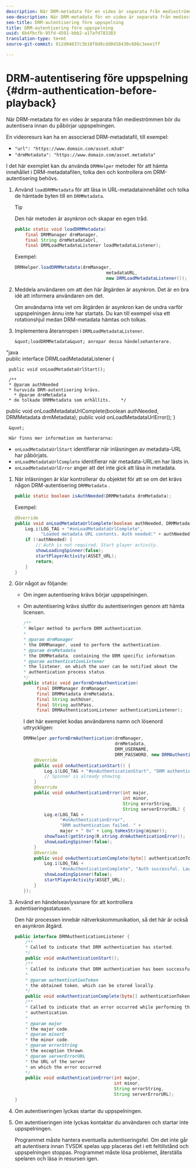 ```yaml
---
description: När DRM-metadata för en video är separata från medieströmmen bör du autentisera innan du påbörjar uppspelningen.
seo-description: När DRM-metadata för en video är separata från medieströmmen bör du autentisera innan du påbörjar uppspelningen.
seo-title: DRM-autentisering före uppspelning
title: DRM-autentisering före uppspelning
uuid: 6b4fbcfb-95fd-4591-bbb2-a17afd783383
translation-type: tm+mt
source-git-commit: 812d04037c3b18f8d8cdd0d18430c686c3eee1ff

---
```



# DRM-autentisering före uppspelning {#drm-authentication-before-playback}

När DRM-metadata för en video är separata från medieströmmen bör du autentisera innan du påbörjar uppspelningen.

En videoresurs kan ha en associerad DRM-metadatafil, till exempel:

* `"url": "https://www.domain.com/asset.m3u8"`
* `"drmMetadata": "https://www.domain.com/asset.metadata"`

I det här exemplet kan du använda `DRMHelper` metoder för att hämta innehållet i DRM-metadatafilen, tolka den och kontrollera om DRM-autentisering behövs.

1. Använd `loadDRMMetadata` för att läsa in URL-metadatainnehållet och tolka de hämtade byten till en `DRMMetadata`.

   >[!TIP]
   >
   >Den här metoden är asynkron och skapar en egen tråd.

   ```java
   public static void loadDRMMetadata( 
       final DRMManager drmManager, 
       final String drmMetadataUrl,  
       final DRMLoadMetadataListener loadMetadataListener); 
   ```

   Exempel:

   ```java
   DRMHelper.loadDRMMetadata(drmManager,  
                                      metadataURL,  
                                      new DRMLoadMetadataListener());
   ```

1. Meddela användaren om att den här åtgärden är asynkron. Det är en bra idé att informera användaren om det.

   Om användarna inte vet om åtgärden är asynkron kan de undra varför uppspelningen ännu inte har startats. Du kan till exempel visa ett rotationshjul medan DRM-metadata hämtas och tolkas.

1. Implementera återanropen i `DRMLoadMetadataListener`.

       &quot;loadDRMMetadata&quot; anropar dessa händelsehanterare.
       
 &quot;java     
 public interface DRMLoadMetadataListener {     
     
     public void onLoadMetadataUrlStart();
       
     /**
     * @param authNeeded
     * huruvida DRM-autentisering krävs.
       * @param drmMetadata
     * de tolkade DRMMetadata som erhållits.    */
 public     void onLoadMetadataUrlComplete(boolean authNeeded, DRMMetadata drmMetadata);
   public     void onLoadMetadataUrlError();
       }
     
     &quot;
     
     Här finns mer information om hanterarna:
   
   * `onLoadMetadataUrlStart` identifierar när inläsningen av metadata-URL har påbörjats.
   * `onLoadMetadataUrlComplete` identifierar när metadata-URL:en har lästs in.
   * `onLoadMetadataUrlError` anger att det inte gick att läsa in metadata.

1. När inläsningen är klar kontrollerar du objektet för att se om det krävs någon DRM-autentisering `DRMMetadata` .

   ```java
   public static boolean isAuthNeeded(DRMMetadata drmMetadata);
   ```

   Exempel:

   ```java
   @Override 
   public void onLoadMetadataUrlComplete(boolean authNeeded, DRMMetadata drmMetadata) {  
       Log.i(LOG_TAG + "#onLoadMetadataUrlComplete",  
             "Loaded metadata URL contents. Auth needed:" + authNeeded + "."); 
       if (!authNeeded) { 
           // Auth is not required. Start player activity.     
           showLoadingSpinner(false);     
           startPlayerActivity(ASSET_URL); 
           return; 
       } 
   } 
   ```

1. Gör något av följande:

   * Om ingen autentisering krävs börjar uppspelningen.
   * Om autentisering krävs slutför du autentiseringen genom att hämta licensen.

      ```java
      /** 
      * Helper method to perform DRM authentication. 
      * 
      * @param drmManager 
      * the DRMManager, used to perform the authentication. 
      * @param drmMetadata 
      * the DRMMetadata, containing the DRM specific information. 
      * @param authenticationListener 
      * the listener, on which the user can be notified about the 
      * authentication process status. 
      */ 
      public static void performDrmAuthentication( 
           final DRMManager drmManager,  
           final DRMMetadata drmMetadata, 
           final String authUser,  
           final String authPass,  
           final DRMAuthenticationListener authenticationListener);
      ```

      I det här exemplet kodas användarens namn och lösenord uttryckligen:

      ```java
      DRMHelper.performDrmAuthentication(drmManager,  
                                         drmMetadata,  
                                         DRM_USERNAME,  
                                         DRM_PASSWORD, new DRMAuthenticationListener() { 
          @Override 
          public void onAuthenticationStart() { 
              Log.i(LOG_TAG + "#onAuthenticationStart", "DRM authentication started."); 
              // Spinner is already showing. 
          } 
          @Override 
          public void onAuthenticationError(int major,  
                                            int minor,  
                                            String errorString,  
                                            String serverErrorURL) { 
              Log.e(LOG_TAG +  
                    "#onAuthenticationError",  
                    "DRM authentication failed. " +  
                    major + " 0x" + Long.toHexString(minor)); 
              showToast(getString(R.string.drmAuthenticationError));   
              showLoadingSpinner(false); 
          } 
          @Override 
          public void onAuthenticationComplete(byte[] authenticationToken) { 
              Log.i(LOG_TAG +  
                    "#onAuthenticationComplete", "Auth successful. Launching content."); 
              showLoadingSpinner(false); 
              startPlayerActivity(ASSET_URL); 
          } 
      }); 
      ```

1. Använd en händelseavlyssnare för att kontrollera autentiseringsstatusen.

   Den här processen innebär nätverkskommunikation, så det här är också en asynkron åtgärd.

   ```java
   public interface DRMAuthenticationListener { 
       /** 
       * Called to indicate that DRM authentication has started. 
       */ 
       public void onAuthenticationStart(); 
       /** 
       * Called to indicate that DRM authentication has been successful. 
       * 
       * @param authenticationToken 
       * the obtained token, which can be stored locally. 
       */ 
       public void onAuthenticationComplete(byte[] authenticationToken); 
       /** 
       * Called to indicate that an error occurred while performing the DRM 
       * authentication. 
       * 
       * @param major 
       * the major code. 
       * @param minorC 
       * the minor code. 
       * @param errorString 
       * the exception thrown. 
       * @param serverErrorURL 
       * the URL of the server  
       * on which the error occurred 
       */ 
       public void onAuthenticationError(int major,  
                                         int minor,  
                                         String errorString,  
                                         String serverErrorURL); 
   } 
   ```

1. Om autentiseringen lyckas startar du uppspelningen.
1. Om autentiseringen inte lyckas kontaktar du användaren och startar inte uppspelningen.

   Programmet måste hantera eventuella autentiseringsfel. Om det inte går att autentisera innan TVSDK spelas upp placeras det i ett feltillstånd och uppspelningen stoppas. Programmet måste lösa problemet, återställa spelaren och läsa in resursen igen.
